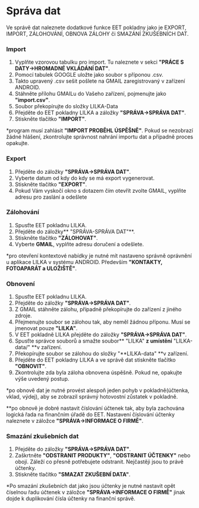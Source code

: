 # Správa dat

Ve správě dat naleznete dodatkové funkce EET pokladny jako je EXPORT, IMPORT, ZÁLOHOVÁNÍ, OBNOVA ZÁLOHY či SMAZÁNÍ ZKUŠEBNÍCH DAT.

### Import

1. Vyplňte vzorovou tabulku pro import. Tu naleznete v sekci **"PRÁCE S DATY-&gt;HROMADNÉ VKLÁDÁNÍ DAT"**.
2. Pomocí tabulek GOOGLE uložte jako soubor s příponou .csv.
3. Takto upravený .csv sešit pošlete na GMAIL zaregistrovaný v zařízení ANDROID.
4. Stáhněte přílohu GMAILu do Vašeho zařízení, pojmenujte jako **"import.csv"**.
5. Soubor překopírujte do složky LILKA-Data
6. Přejděte do EET pokladny LILKA a záložky **"SPRÁVA-&gt;SPRÁVA DAT"**.
7. Stiskněte tlačítko **"IMPORT"**. 

\*program musí zahlásit **"IMPORT PROBĚHL ÚSPĚŠNĚ"**. Pokud se nezobrazí žádné hlášení, zkontrolujte správnost nahrání importu dat a případně proces opakujte.

### Export

1. Přejděte do záložky **"SPRÁVA-&gt;SPRÁVA DAT"**.
2. Vyberte datum od kdy do kdy se má export vygenerovat.
3. Stiskněte tlačítko **"EXPORT"**.
4. Pokud Vám vyskočí okno s dotazem čím otevřít zvolte GMAIL, vyplňte adresu pro zaslání a odešlete

### Zálohování

1. Spusťte EET pokladnu LILKA.
2. Přejděte do záložky** "SPRÁVA-SPRÁVA DAT"**.
3. Stiskněte tlačítko **"ZÁLOHOVAT"**.
4. Vyberte **GMAIL**, vyplňte adresu doručení a odešlete.

\*pro otevření kontextové nabídky je nutné mít nastaveno správně oprávnění u aplikace LILKA v systému ANDROID. Především **"KONTAKTY, FOTOAPARÁT a ULOŽIŠTĚ"**.

### Obnovení

1. Spusťte EET pokladnu LILKA.
2. Přejděte do záložky **"SPRÁVA-&gt;SPRÁVA DAT"**.
3. Z GMAIL stáhněte zálohu, případně překopírujte do zařízení z jiného zdroje.
4. Přejmenujte soubor se zálohou tak, aby neměl žádnou příponu. Musí se jmenovat pouze **"LILKA"**.
5. V EET pokladně LILKA přejděte do záložky **"SPRÁVA-&gt;SPRÁVA DAT"**.
6. Spusťte správce souborů a smažte soubor** "LILKA" **z umístění** "LILKA-data/" **v zařízení.
7. Překopírujte soubor se zálohou do složky "**LILKA-data" **v zařízení.
8. Přejděte do EET pokladny LILKA a ve správě dat stiskněte tlačítko **"OBNOVIT"**.
9. Zkontrolujte zda byla záloha obnovena úspěšně. Pokud ne, opakujte výše uvedený postup.

\*po obnově dat je nutné provést alespoň jeden pohyb v pokladně\(účtenka, vklad, výdej\), aby se zobrazil správný hotovostní zůstatek v pokladně.

\*\*po obnově je dobré nastavit číslování účtenek tak, aby byla zachována logická řada na finančním úřadě do EET. Nastavení číslování účtenky naleznete v záložce **"SPRÁVA-&gt;INFORMACE O FIRMĚ"**.

### Smazání zkušebních dat

1. Přejděte do záložky **"SPRÁVA-&gt;SPRÁVA DAT"**.
2. Zaškrtněte **"ODSTRANIT PRODUKTY"**, **"ODSTRANIT ÚČTENKY"** nebo obojí. Záleží co přesně potřebujete odstranit. Nejčastěji jsou to právě účtenky.
3. Stiskněte tlačítko **"SMAZAT ZKUŠEBNÍ DATA"**.

\*Po smazání zkušebních dat jako jsou účtenky je nutné nastavit opět číselnou řadu účtenek v záložce **"SPRÁVA-&gt;INFORMACE O FIRMĚ"** jinak dojde k duplikování čísla účtenky na finanční správě.

### 



